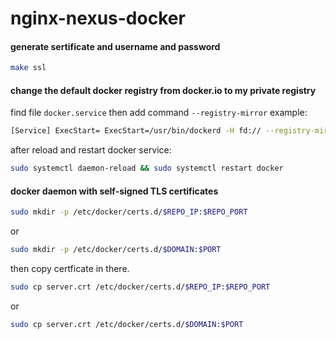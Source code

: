# nginx-nexus-docker


#### generate sertificate and username and password
```bash
make ssl
```


#### change the default docker registry from docker.io to my private registry
find file `docker.service` then add command `--registry-mirror`
example:
```bash
[Service] ExecStart= ExecStart=/usr/bin/dockerd -H fd:// --registry-mirror http://$REPO_IP:$REPO_PORT 
```
after reload and restart docker service:
```bash
sudo systemctl daemon-reload && sudo systemctl restart docker
```

#### docker daemon with self-signed TLS certificates
```bash
sudo mkdir -p /etc/docker/certs.d/$REPO_IP:$REPO_PORT
```
or
```bash
sudo mkdir -p /etc/docker/certs.d/$DOMAIN:$PORT
```
then copy certficate in there.
```bash
sudo cp server.crt /etc/docker/certs.d/$REPO_IP:$REPO_PORT
```
or
```bash
sudo cp server.crt /etc/docker/certs.d/$DOMAIN:$PORT
```